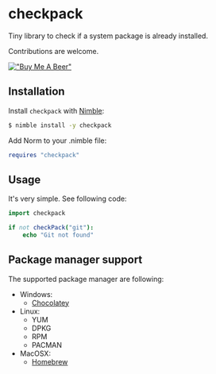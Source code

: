 # checkpack

Tiny library to check if a system package is already installed.

Contributions are welcome.

[!["Buy Me A Beer"](https://www.buymeacoffee.com/assets/img/custom_images/yellow_img.png)](https://www.buymeacoffee.com/EchoPouet)

## Installation

Install `checkpack` with [Nimble](https://github.com/nim-lang/nimble):

```bash
$ nimble install -y checkpack
```

Add Norm to your .nimble file:

```nim
requires "checkpack"
```

## Usage

It's very simple. See following code:

```nim
import checkpack

if not checkPack("git"):
    echo "Git not found"
```

## Package manager support
The supported package manager are following:

* Windows:
  * [Chocolatey](https://chocolatey.org/)
* Linux:
  * YUM
  * DPKG
  * RPM
  * PACMAN
* MacOSX:
  * [Homebrew](https://brew.sh/index_fr)